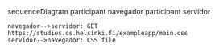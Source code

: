 sequenceDiagram
	participant navegador
	participant servidor

	navegador-->servidor: GET https://studies.cs.helsinki.fi/exampleapp/main.css
	servidor-->navegador: CSS file


